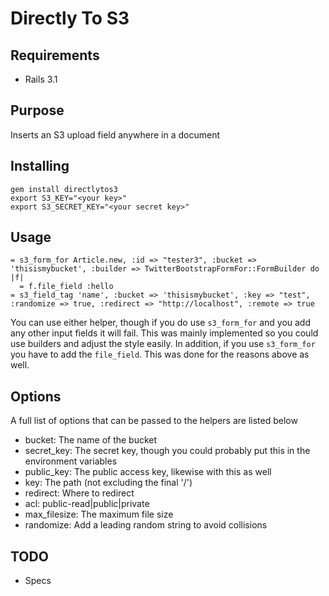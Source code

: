 # Directly To S3

## Requirements

- Rails 3.1

## Purpose

Inserts an S3 upload field anywhere in a document

## Installing

    gem install directlytos3
	export S3_KEY="<your key>"
	export S3_SECRET_KEY="<your secret key>"

## Usage

    = s3_form_for Article.new, :id => "tester3", :bucket => 'thisismybucket', :builder => TwitterBootstrapFormFor::FormBuilder do |f|
      = f.file_field :hello
    = s3_field_tag 'name', :bucket => 'thisismybucket', :key => "test", :randomize => true, :redirect => "http://localhost", :remote => true

You can use either helper, though if you do use `s3_form_for` and you add any other input fields it will fail. This was mainly implemented so you could use builders and adjust the style easily. In addition, if you use `s3_form_for` you have to add the `file_field`. This was done for the reasons above as well.

## Options

A full list of options that can be passed to the helpers are listed below

- bucket: The name of the bucket
- secret_key: The secret key, though you could probably put this in the environment variables
- public_key: The public access key, likewise with this as well
- key: The path (not excluding the final '/')
- redirect: Where to redirect 
- acl: public-read|public|private
- max_filesize: The maximum file size
- randomize: Add a leading random string to avoid collisions 

## TODO

- Specs
